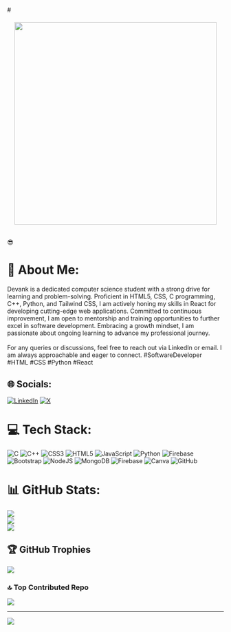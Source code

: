 #<h6 align="center"> <img src="https://cdn4.iconfinder.com/data/icons/chat-icons-3-1/512/hii.png" width="470" /> </h6> :sunglasses: 
# 💫 About Me:
Devank is a dedicated computer science student with a strong drive for learning and problem-solving. Proficient in HTML5, CSS, C programming, C++, Python, and Tailwind CSS, I am actively honing my skills in React for developing cutting-edge web applications. Committed to continuous improvement, I am open to mentorship and training opportunities to further excel in software development. Embracing a growth mindset, I am passionate about ongoing learning to advance my professional journey. <br><br>For any queries or discussions, feel free to reach out via LinkedIn or email. I am always approachable and eager to connect. #SoftwareDeveloper #HTML #CSS #Python #React


## 🌐 Socials:
[![LinkedIn](https://img.shields.io/badge/LinkedIn-%230077B5.svg?logo=linkedin&logoColor=white)](https://linkedin.com/in/devank-raghav) [![X](https://img.shields.io/badge/X-black.svg?logo=X&logoColor=white)](https://x.com/Devank_Raghav) 

# 💻 Tech Stack:
![C](https://img.shields.io/badge/c-%2300599C.svg?style=flat-square&logo=c&logoColor=white) ![C++](https://img.shields.io/badge/c++-%2300599C.svg?style=flat-square&logo=c%2B%2B&logoColor=white) ![CSS3](https://img.shields.io/badge/css3-%231572B6.svg?style=flat-square&logo=css3&logoColor=white) ![HTML5](https://img.shields.io/badge/html5-%23E34F26.svg?style=flat-square&logo=html5&logoColor=white) ![JavaScript](https://img.shields.io/badge/javascript-%23323330.svg?style=flat-square&logo=javascript&logoColor=%23F7DF1E) ![Python](https://img.shields.io/badge/python-3670A0?style=flat-square&logo=python&logoColor=ffdd54) ![Firebase](https://img.shields.io/badge/firebase-%23039BE5.svg?style=flat-square&logo=firebase) ![Bootstrap](https://img.shields.io/badge/bootstrap-%238511FA.svg?style=flat-square&logo=bootstrap&logoColor=white) ![NodeJS](https://img.shields.io/badge/node.js-6DA55F?style=flat-square&logo=node.js&logoColor=white) ![MongoDB](https://img.shields.io/badge/MongoDB-%234ea94b.svg?style=flat-square&logo=mongodb&logoColor=white) ![Firebase](https://img.shields.io/badge/firebase-a08021?style=flat-square&logo=firebase&logoColor=ffcd34) ![Canva](https://img.shields.io/badge/Canva-%2300C4CC.svg?style=flat-square&logo=Canva&logoColor=white) ![GitHub](https://img.shields.io/badge/github-%23121011.svg?style=flat-square&logo=github&logoColor=white)
# 📊 GitHub Stats:
![](https://github-readme-stats.vercel.app/api?username=Devankraghav&theme=transparent&hide_border=false&include_all_commits=true&count_private=false)<br/>
![](https://github-readme-streak-stats.herokuapp.com/?user=Devankraghav&theme=transparent&hide_border=false)<br/>
![](https://github-readme-stats.vercel.app/api/top-langs/?username=Devankraghav&theme=transparent&hide_border=false&include_all_commits=true&count_private=false&layout=compact)

## 🏆 GitHub Trophies
![](https://github-profile-trophy.vercel.app/?username=Devankraghav&theme=radical&no-frame=false&no-bg=false&margin-w=4)

### 🔝 Top Contributed Repo
![](https://github-contributor-stats.vercel.app/api?username=Devankraghav&limit=5&theme=dark&combine_all_yearly_contributions=true)

---
[![](https://visitcount.itsvg.in/api?id=Devankraghav&icon=0&color=1)](https://visitcount.itsvg.in)

<!-- Proudly created with GPRM ( https://gprm.itsvg.in ) -->
